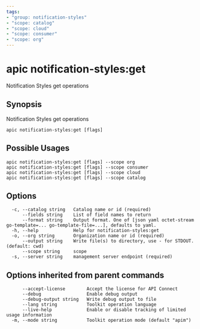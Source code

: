 ```yaml
---
tags:
- "group: notification-styles"
- "scope: catalog"
- "scope: cloud"
- "scope: consumer"
- "scope: org"
---
```

# apic notification-styles:get

Notification Styles get operations

## Synopsis

Notification Styles get operations

```
apic notification-styles:get [flags]
```

## Possible Usages

```
apic notification-styles:get [flags] --scope org
apic notification-styles:get [flags] --scope consumer
apic notification-styles:get [flags] --scope cloud
apic notification-styles:get [flags] --scope catalog
```

## Options

```
  -c, --catalog string   Catalog name or id (required)
      --fields string    List of field names to return
      --format string    Output format. One of [json yaml octet-stream go-template=... go-template-file=...], defaults to yaml.
  -h, --help             Help for notification-styles:get
  -o, --org string       Organization name or id (required)
      --output string    Write file(s) to directory, use - for STDOUT. (default: cwd)
      --scope string     scope
  -s, --server string    management server endpoint (required)
```

## Options inherited from parent commands

```
      --accept-license        Accept the license for API Connect
      --debug                 Enable debug output
      --debug-output string   Write debug output to file
      --lang string           Toolkit operation language
      --live-help             Enable or disable tracking of limited usage information
  -m, --mode string           Toolkit operation mode (default "apim")
```
